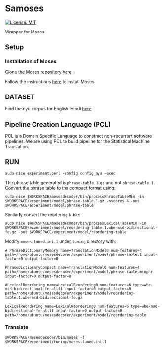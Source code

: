 # Samoses
[![License: MIT](https://img.shields.io/badge/License-MIT-lightgrey.svg)](https://github.com/CivicDataLab/Samoses/blob/master/LICENSE)

Wrapper for Moses


## Setup

### Installation of Moses

Clone the Moses repository [here](https://github.com/moses-smt/mosesdecoder.git)

Follow the instructions [here](http://www.statmt.org/moses/?n=Development.GetStarted) to install Moses

## DATASET

Find the nyu corpus for English-Hindi [here](https://drive.google.com/drive/u/2/folders/16Yjgq_osF2j-Ws0vWBp2i59kA094nFWP)

## Pipeline Creation Language (PCL)

PCL is a Domain Specific Language to construct non-recurrent software pipelines.
We are using PCL to build pipeline for the Statistical Machine Translation.


## RUN

```
sudo nice experiment.perl -config config_nyu -exec
```

The phrase table generated is `phrase-table.1.gz` and not `phrase-table.1`. Convert the phrase table to the compact format using:

```
sudo nice $WORKSPACE/mosesdecoder/bin/processPhraseTableMin -in $WORKSPACE/experiment/model/phrase-table.1.gz -nscores 4 -out $WORKSPACE/experiment/model/phrase-table
```

Similarly convert the reodering table:

```
sudo nice $WORKSPACE/mosesdecoder/bin/processLexicalTableMin -in $WORKSPACE/experiment/model/reordering-table.1.wbe-msd-bidirectional-fe.gz -out $WORKSPACE/experiment/model/reordering-table
```

Modify `moses.tuned.ini.1` under `tuning` directory with:

```
# PhraseDictionaryMemory name=TranslationModel0 num-features=4 path=/home/ubuntu/mosesdecoder/experiment/model/phrase-table.1 input-factor=0 output-factor=0

PhraseDictionaryCompact name=TranslationModel0 num-features=4 path=/home/ubuntu/mosesdecoder/experiment/model/phrase-table.minphr input-factor=0 output-factor=0

#LexicalReordering name=LexicalReordering0 num-features=6 type=wbe-msd-bidirectional-fe-allff input-factor=0 output-factor=0 path=/home/ubuntu/mosesdecoder/experiment/model/reordering-table.1.wbe-msd-bidirectional-fe.gz

LexicalReordering name=LexicalReordering0 num-features=6 type=wbe-msd-bidirectional-fe-allff input-factor=0 output-factor=0 path=/home/ubuntu/mosesdecoder/experiment/model/reordering-table
```

### Translate

```
$WORKSPACE/mosesdecoder/bin/moses -f $WORKSPACE/experiment/tuning/moses.tuned.ini.1
```

